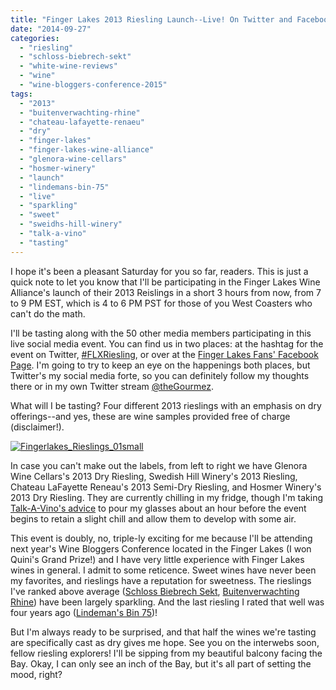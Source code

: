 ```yaml
---
title: "Finger Lakes 2013 Riesling Launch--Live! On Twitter and Facebook"
date: "2014-09-27"
categories: 
  - "riesling"
  - "schloss-biebrech-sekt"
  - "white-wine-reviews"
  - "wine"
  - "wine-bloggers-conference-2015"
tags: 
  - "2013"
  - "buitenverwachting-rhine"
  - "chateau-lafayette-renaeu"
  - "dry"
  - "finger-lakes"
  - "finger-lakes-wine-alliance"
  - "glenora-wine-cellars"
  - "hosmer-winery"
  - "launch"
  - "lindemans-bin-75"
  - "live"
  - "sparkling"
  - "sweet"
  - "sweidhs-hill-winery"
  - "talk-a-vino"
  - "tasting"
---
```


I hope it's been a pleasant Saturday for you so far, readers. This is just a quick note to let you know that I'll be participating in the Finger Lakes Wine Alliance's launch of their 2013 Reislings in a short 3 hours from now, from 7 to 9 PM EST, which is 4 to 6 PM PST for those of you West Coasters who can't do the math.

I'll be tasting along with the 50 other media members participating in this live social media event. You can find us in two places: at the hashtag for the event on Twitter, [#FLXRiesling](https://twitter.com/hashtag/flxriesling?f=realtime "Twitter link"), or over at the [Finger Lakes Fans' Facebook Page](https://www.facebook.com/fingerlakeswine "Finger Lakes Fans"). I'm going to try to keep an eye on the happenings both places, but Twitter's my social media forte, so you can definitely follow my thoughts there or in my own Twitter stream [@theGourmez](https://twitter.com/thegourmez "My Twitter stream").

What will I be tasting? Four different 2013 rieslings with an emphasis on dry offerings--and yes, these are wine samples provided free of charge (disclaimer!).

[![Fingerlakes_Rieslings_01small](http://s3.amazonaws.com/thegourmez-wpmedia/2014/09/Fingerlakes_Rieslings_01small.jpg)](http://www.thegourmez.com/2014/09/finger-lakes-20013-riesling-launch-live-on-twitter-and-facebook/fingerlakes_rieslings_01small/)

In case you can't make out the labels, from left to right we have Glenora Wine Cellars's 2013 Dry Riesling, Swedish Hill Winery's 2013 Riesling, Chateau LaFayette Reneau's 2013 Semi-Dry Riesling, and Hosmer Winery's 2013 Dry Riesling. They are currently chilling in my fridge, though I'm taking [Talk-A-Vino's advice](http://talk-a-vino.com/2014/09/16/riesling-oh-riesling-finger-lakes-riesling-deep-immersion-with-winechat/ "Talk-A-Vino on Rieslings.") to pour my glasses about an hour before the event begins to retain a slight chill and allow them to develop with some air.

This event is doubly, no, triple-ly exciting for me because I'll be attending next year's Wine Bloggers Conference located in the Finger Lakes (I won Quini's Grand Prize!) and I have very little experience with Finger Lakes wines in general. I admit to some reticence. Sweet wines have never been my favorites, and rieslings have a reputation for sweetness. The rieslings I've ranked above average ([Schloss Biebrech Sekt](http://www.thegourmez.com/2009/11/schloss-biebrech-sekt-wine-review/ "A sparkling riesling from Germany"), [Buitenverwachting Rhine](http://www.thegourmez.com/2010/03/buitenverwachting-rhine-riesling-2008-wine-review/ "A Sparkling Riesling from South Africa")) have been largely sparkling. And the last riesling I rated that well was four years ago ([Lindeman's Bin 75](http://www.thegourmez.com/2010/01/lindemans-bin-75-riesling-2008-wine-review/ "Wine Review"))!

But I'm always ready to be surprised, and that half the wines we're tasting are specifically cast as dry gives me hope. See you on the interwebs soon, fellow riesling explorers! I'll be sipping from my beautiful balcony facing the Bay. Okay, I can only see an inch of the Bay, but it's all part of setting the mood, right?
